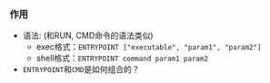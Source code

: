 
### 作用

- 语法: (和RUN, CMD命令的语法类似)
  - exec格式：`ENTRYPOINT ["executable", "param1", "param2"]`
  - shell格式：`ENTRYPOINT command param1 param2`
- `ENTRYPOINT`和`CMD`是如何组合的？
